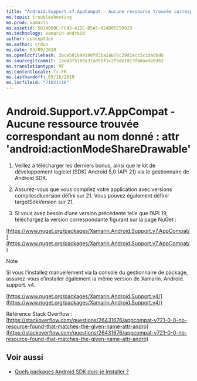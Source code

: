 ```yaml
---
title: "Android.Support.v7.AppCompat - Aucune ressource trouvée correspondant au nom donné : attr 'android:actionModeShareDrawable'"
ms.topic: troubleshooting
ms.prod: xamarin
ms.assetid: 5814069C-FC43-41DE-B5A5-024D05E59929
ms.technology: xamarin-android
author: conceptdev
ms.author: crdun
ms.date: 03/09/2018
ms.openlocfilehash: 3bce50169919df83ba1ab76c29d1ecc5c1da0bd6
ms.sourcegitcommit: 13e43f510da37ad55f1c2f5de1913fb0aede6362
ms.translationtype: MT
ms.contentlocale: fr-FR
ms.lasthandoff: 09/16/2019
ms.locfileid: "71021118"
---
```

# <a name="androidsupportv7appcompat---no-resource-found-that-matches-the-given-name-attr-androidactionmodesharedrawable"></a>Android.Support.v7.AppCompat - Aucune ressource trouvée correspondant au nom donné : attr 'android:actionModeShareDrawable'

1. Veillez à télécharger les derniers bonus, ainsi que le kit de développement logiciel (SDK) Android 5,0 (API 21) via le gestionnaire de Android SDK.

2. Assurez-vous que vous compilez votre application avec versions compilesdkversion défini sur 21. Vous pouvez également définir targetSdkVersion sur 21.

3. Si vous avez besoin d’une version précédente telle que l’API 19, téléchargez la version correspondante figurant sur la page NuGet :

[https://www.nuget.org/packages/Xamarin.Android.Support.v7.AppCompat/](https://www.nuget.org/packages/Xamarin.Android.Support.v7.AppCompat/)

> [!NOTE]
> Si vous l’installez manuellement via la console du gestionnaire de package, assurez-vous d’installer également la même version de Xamarin. Android. support. v4.

[https://www.nuget.org/packages/Xamarin.Android.Support.v4/](https://www.nuget.org/packages/Xamarin.Android.Support.v4/)

Référence Stack Overflow :[https://stackoverflow.com/questions/26431676/appcompat-v721-0-0-no-resource-found-that-matches-the-given-name-attr-andro](https://stackoverflow.com/questions/26431676/appcompat-v721-0-0-no-resource-found-that-matches-the-given-name-attr-andro)

## <a name="see-also"></a>Voir aussi

- [Quels packages Android SDK dois-je installer ?](~/android/troubleshooting/questions/install-android-sdk-packages.md)
